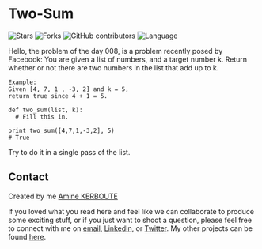# Two-Sum
![Stars](https://img.shields.io/github/stars/KERBOUTE/100Dayscodechallenge?style=social)
![Forks](https://img.shields.io/github/forks/KERBOUTE/100Dayscodechallenge?style=social)
![GitHub contributors](https://img.shields.io/github/contributors/KERBOUTE/100Dayscodechallenge)
![Language](https://img.shields.io/github/languages/top/KERBOUTE/100Dayscodechallenge)

Hello, the problem of the day 008, is a problem recently posed by Facebook:
You are given a list of numbers, and a target number k. Return whether or not there are two numbers in the list that add up to k.

```
Example:
Given [4, 7, 1 , -3, 2] and k = 5,
return true since 4 + 1 = 5.
```
```
def two_sum(list, k):
  # Fill this in.

print two_sum([4,7,1,-3,2], 5)
# True
```
Try to do it in a single pass of the list.

## Contact
Created by me [Amine KERBOUTE](https://github.com/KERBOUTE)

If you loved what you read here and feel like we can collaborate to produce some exciting stuff, or if you
just want to shoot a question, please feel free to connect with me on <a href="aminekerboute@gmail.com" target="_blank">email</a>, 
<a href="https://www.linkedin.com/in/amine-kerboute/" target="_blank">LinkedIn</a>, or 
<a href="https://twitter.com/KerbouteA" target="_blank">Twitter</a>. 
My other projects can be found [here](https://github.com/KERBOUTE?tab=repositories).

